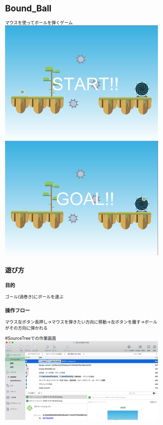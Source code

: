 # Bound_Ball
マウスを使ってボールを弾くゲーム
![start画面](https://github.com/takara0524/Bound_Ball/blob/master/スクリーンショット%202019-11-01%2018.43.33.png?raw=true)
![clear画面](https://github.com/takara0524/Bound_Ball/blob/master/スクリーンショット%202019-11-01%2018.43.52.png?raw=true)
## 遊び方
### 目的
ゴール(渦巻き)にボールを運ぶ
### 操作フロー
マウス左ボタン長押し->マウスを弾きたい方向に移動->左ボタンを離す->ボールがその方向に弾かれる

#SourceTreeでの作業画面
![作業画面](https://github.com/takara0524/Bound_Ball/blob/master/スクリーンショット%202019-11-01%2018.45.56.png?raw=true)
